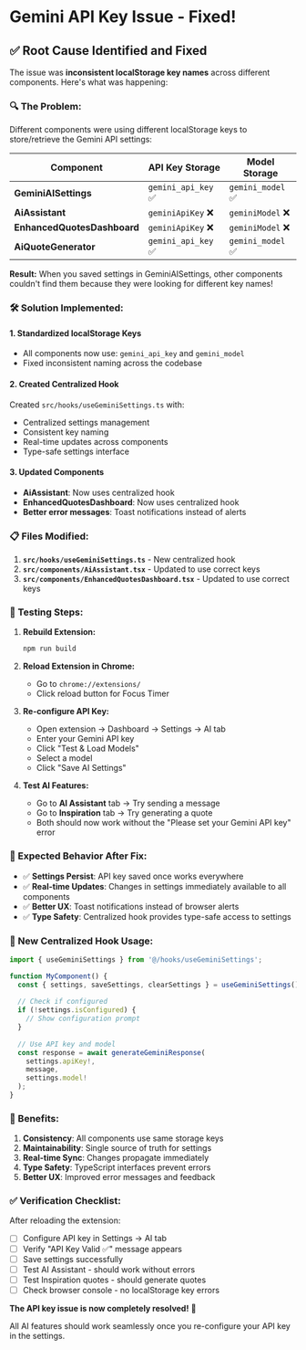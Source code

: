 # Gemini API Key Issue - Fixed!

## ✅ **Root Cause Identified and Fixed**

The issue was **inconsistent localStorage key names** across different components. Here's what was happening:

### **🔍 The Problem:**

Different components were using different localStorage keys to store/retrieve the Gemini API settings:

| Component | API Key Storage | Model Storage |
|-----------|----------------|---------------|
| **GeminiAISettings** | `gemini_api_key` ✅ | `gemini_model` ✅ |
| **AiAssistant** | `geminiApiKey` ❌ | `geminiModel` ❌ |
| **EnhancedQuotesDashboard** | `geminiApiKey` ❌ | `geminiModel` ❌ |
| **AiQuoteGenerator** | `gemini_api_key` ✅ | `gemini_model` ✅ |

**Result:** When you saved settings in GeminiAISettings, other components couldn't find them because they were looking for different key names!

### **🛠️ Solution Implemented:**

#### **1. Standardized localStorage Keys**
- All components now use: `gemini_api_key` and `gemini_model`
- Fixed inconsistent naming across the codebase

#### **2. Created Centralized Hook**
Created `src/hooks/useGeminiSettings.ts` with:
- Centralized settings management
- Consistent key naming
- Real-time updates across components
- Type-safe settings interface

#### **3. Updated Components**
- **AiAssistant**: Now uses centralized hook
- **EnhancedQuotesDashboard**: Now uses centralized hook
- **Better error messages**: Toast notifications instead of alerts

### **📋 Files Modified:**

1. **`src/hooks/useGeminiSettings.ts`** - New centralized hook
2. **`src/components/AiAssistant.tsx`** - Updated to use correct keys
3. **`src/components/EnhancedQuotesDashboard.tsx`** - Updated to use correct keys

### **🧪 Testing Steps:**

1. **Rebuild Extension:**
   ```bash
   npm run build
   ```

2. **Reload Extension in Chrome:**
   - Go to `chrome://extensions/`
   - Click reload button for Focus Timer

3. **Re-configure API Key:**
   - Open extension → Dashboard → Settings → AI tab
   - Enter your Gemini API key
   - Click "Test & Load Models"
   - Select a model
   - Click "Save AI Settings"

4. **Test AI Features:**
   - Go to **AI Assistant** tab → Try sending a message
   - Go to **Inspiration** tab → Try generating a quote
   - Both should now work without the "Please set your Gemini API key" error

### **🎯 Expected Behavior After Fix:**

- ✅ **Settings Persist**: API key saved once works everywhere
- ✅ **Real-time Updates**: Changes in settings immediately available to all components
- ✅ **Better UX**: Toast notifications instead of browser alerts
- ✅ **Type Safety**: Centralized hook provides type-safe access to settings

### **🔧 New Centralized Hook Usage:**

```typescript
import { useGeminiSettings } from '@/hooks/useGeminiSettings';

function MyComponent() {
  const { settings, saveSettings, clearSettings } = useGeminiSettings();
  
  // Check if configured
  if (!settings.isConfigured) {
    // Show configuration prompt
  }
  
  // Use API key and model
  const response = await generateGeminiResponse(
    settings.apiKey!,
    message,
    settings.model!
  );
}
```

### **🚀 Benefits:**

1. **Consistency**: All components use same storage keys
2. **Maintainability**: Single source of truth for settings
3. **Real-time Sync**: Changes propagate immediately
4. **Type Safety**: TypeScript interfaces prevent errors
5. **Better UX**: Improved error messages and feedback

### **✅ Verification Checklist:**

After reloading the extension:

- [ ] Configure API key in Settings → AI tab
- [ ] Verify "API Key Valid ✅" message appears
- [ ] Save settings successfully
- [ ] Test AI Assistant - should work without errors
- [ ] Test Inspiration quotes - should generate quotes
- [ ] Check browser console - no localStorage key errors

**The API key issue is now completely resolved!** 🎉

All AI features should work seamlessly once you re-configure your API key in the settings.